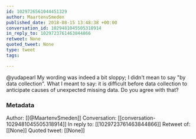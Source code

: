 ```yaml
---
id: 1029726561044451329
author: MaartenvSmeden
published_date: 2018-08-15 13:48:38 +00:00
conversation_id: 1029481045505318914
in_reply_to: 1029723761463844866
retweet: None
quoted_tweet: None
type: tweet
tags:

---
```


@yudapearl My wording was indeed a bit sloppy; I didn't mean to say "by data collection". What I meant to say: it is difficult before data collection to anticipate causes of unexpected missing data. Do you agree with that?

### Metadata

Author: [[@MaartenvSmeden]]
Conversation: [[conversation-1029481045505318914]]
In reply to: [[1029723761463844866]]
Retweet of: [[None]]
Quoted tweet: [[None]]
